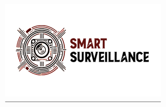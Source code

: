 <p align="center">
  <img src="imgs/full_logo_white_n_red.PNG" width="533" height="300" alt="logo">
</p>

---

